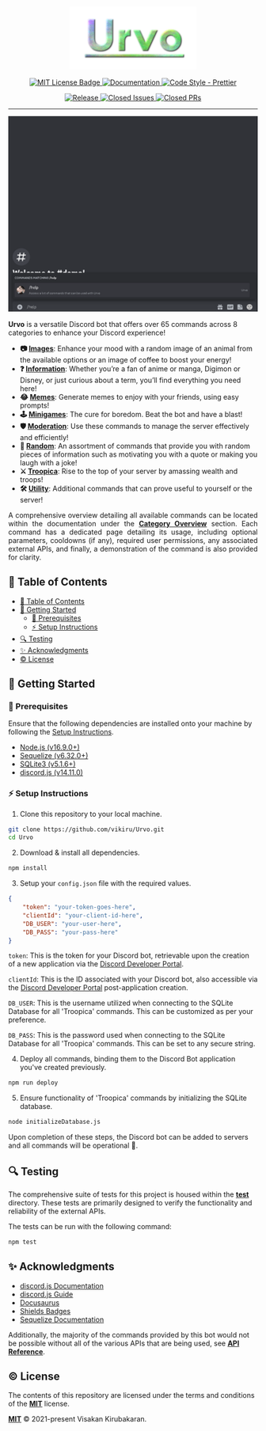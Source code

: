 <p align="center">
  <a href="https://github.com/vikiru/Urvo">
    <img src="/logo.png" alt="Urvo"/>
  </a>
</p>

<p align="center">
	<a href="https://github.com/vikiru/Urvo/blob/main/LICENSE">
		<img src="https://img.shields.io/badge/license-MIT-green" alt="MIT License Badge"/>
	</a>
	<a href="https://vikiru.github.io/Urvo/">
		<img src="https://img.shields.io/badge/documentation-docs-orange" alt="Documentation"/>
	</a>
	<a href="https://github.com/prettier/prettier">
		<img src="https://img.shields.io/badge/code_style-prettier-ff69b4.svg?style=flat-square" alt="Code Style - Prettier"/>
	</a>
</p>

<p align="center">
	<a href="https://github.com/vikiru/Urvo/releases">
		<img src="https://img.shields.io/github/v/release/vikiru/Urvo" alt="Release"/>
	</a>
	<a href="https://github.com/vikiru/Urvo/issues?q=is%3Aissue+is%3Aclosed">
		<img src="https://img.shields.io/github/issues-closed/vikiru/Urvo" alt="Closed Issues"/>
	</a>
	<a href="https://github.com/vikiru/Urvo/pulls?q=is%3Apr+is%3Aclosed">
		<img src="https://img.shields.io/github/issues-pr-closed/vikiru/Urvo?label=closed%20prs" alt="Closed PRs">
	</a>
</p>

---

<a href="">
	<img src="https://github.com/vikiru/Urvo/blob/docs/urvo-docs/public/utility/help.gif" alt="Urvo Help Command GIF">
</a>

**Urvo** is a versatile Discord bot that offers over 65 commands across 8 categories to enhance your Discord experience!

- **📷 [Images](https://vikiru.github.io/Urvo/commands/category-overview#-images)**: Enhance your mood with a random image of an animal from the available options or an image of coffee to boost your energy!
- **❓ [Information](https://vikiru.github.io/Urvo/commands/category-overview#-information)**: Whether you’re a fan of anime or manga, Digimon or Disney, or just curious about a term, you’ll find everything you need here!
- **😂 [Memes](https://vikiru.github.io/Urvo/commands/category-overview#-memes)**: Generate memes to enjoy with your friends, using easy prompts!
- **🕹️ [Minigames](https://vikiru.github.io/Urvo/commands/category-overview#%EF%B8%8F-minigames)**: The cure for boredom. Beat the bot and have a blast!
- **🛡️ [Moderation](https://vikiru.github.io/Urvo/commands/category-overview#%EF%B8%8F-moderation)**: Use these commands to manage the server effectively and efficiently!
- **🎲 [Random](https://vikiru.github.io/Urvo/commands/category-overview#-random)**: An assortment of commands that provide you with random pieces of information such as motivating you with a quote or making you laugh with a joke!
- **⚔️ [Troopica](https://vikiru.github.io/Urvo/commands/category-overview#%EF%B8%8F-troopica)**: Rise to the top of your server by amassing wealth and troops!
- **🛠️ [Utility](https://vikiru.github.io/Urvo/commands/category-overview#%EF%B8%8F-utility)**: Additional commands that can prove useful to yourself or the server!

<p align="justify">
	A comprehensive overview detailing all available commands can be located within the documentation under the <strong><a href="https://vikiru.github.io/Urvo/commands/category-overview">Category Overview</a></strong> section. Each command has a dedicated page detailing its usage, including optional parameters, cooldowns (if any), required user permissions, any associated external APIs, and finally, a demonstration of the command is also provided for clarity.
</p>

## 📖 Table of Contents

- [📖 Table of Contents](#-table-of-contents)
- [🏁 Getting Started](#-getting-started)
	- [📝 Prerequisites](#-prerequisites)
	- [⚡ Setup Instructions](#-setup-instructions)
- [🔍 Testing](#-testing)
- [✨ Acknowledgments](#-acknowledgments)
- [©️ License](#️-license)

## 🏁 Getting Started

### 📝 Prerequisites

Ensure that the following dependencies are installed onto your machine by following the [Setup Instructions](#-setup-instructions).

- [Node.js (v16.9.0+)](https://nodejs.org/en/download)
- [Sequelize (v6.32.0+)](https://sequelize.org/)
- [SQLite3 (v5.1.6+)](https://www.npmjs.com/package/sqlite3)
- [discord.js (v14.11.0)](https://discord.js.org/)

### ⚡ Setup Instructions

1. Clone this repository to your local machine.

```bash
git clone https://github.com/vikiru/Urvo.git
cd Urvo
```

2. Download & install all dependencies.

```bash
npm install
```

3. Setup your `config.json` file with the required values.

```json
{
	"token": "your-token-goes-here",
	"clientId": "your-client-id-here",
	"DB_USER": "your-user-here",
	"DB_PASS": "your-pass-here"
}
```

`token`: This is the token for your Discord bot, retrievable upon the creation of a new application via the [Discord Developer Portal](https://discord.com/developers/docs/intro).

`clientId`: This is the ID associated with your Discord bot, also accessible via the [Discord Developer Portal](https://discord.com/developers/docs/intro) post-application creation.

`DB_USER`: This is the username utilized when connecting to the SQLite Database for all 'Troopica' commands. This can be customized as per your preference.

`DB_PASS`: This is the password used when connecting to the SQLite Database for all 'Troopica' commands. This can be set to any secure string.

4. Deploy all commands, binding them to the Discord Bot application you've created previously.

```bash
npm run deploy
```

5. Ensure functionality of 'Troopica' commands by initializing the SQLite database.

```bash
node initializeDatabase.js
```

Upon completion of these steps, the Discord bot can be added to servers and all commands will be operational 🎉.

## 🔍 Testing

The comprehensive suite of tests for this project is housed within the **[test](./test/)** directory. These tests are primarily designed to verify the functionality and reliability of the external APIs.

The tests can be run with the following command:

```bash
npm test
```

## ✨ Acknowledgments

- [discord.js Documentation](https://old.discordjs.dev/#/docs/discord.js/14.11.0/general/welcome)
- [discord.js Guide](https://discordjs.guide/)
- [Docusaurus](https://docusaurus.io/)
- [Shields Badges](https://github.com/badges/shields)
- [Sequelize Documentation](https://sequelize.org/docs/v6/)

Additionally, the majority of the commands provided by this bot would not be possible without all of the various APIs that are being used, see **[API Reference](https://vikiru.github.io/Urvo/commands/api-references)**.

## ©️ License

The contents of this repository are licensed under the terms and conditions of the **[MIT](https://choosealicense.com/licenses/mit/)** license.

**[MIT](LICENSE)** © 2021-present Visakan Kirubakaran.

